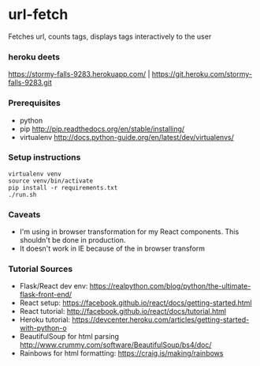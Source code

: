 # url-fetch

Fetches url, counts tags, displays tags interactively to the user

### heroku deets

https://stormy-falls-9283.herokuapp.com/ | https://git.heroku.com/stormy-falls-9283.git

### Prerequisites

* python
* pip http://pip.readthedocs.org/en/stable/installing/
* virtualenv http://docs.python-guide.org/en/latest/dev/virtualenvs/

### Setup instructions
    
    virtualenv venv
    source venv/bin/activate
    pip install -r requirements.txt
    ./run.sh

### Caveats

* I'm using in browser transformation for my React components. This shouldn't be done in production.  
* It doesn't work in IE because of the in browser transform

### Tutorial Sources

* Flask/React dev env: https://realpython.com/blog/python/the-ultimate-flask-front-end/  
* React setup: https://facebook.github.io/react/docs/getting-started.html  
* React tutorial: http://facebook.github.io/react/docs/tutorial.html  
* Heroku tutorial: https://devcenter.heroku.com/articles/getting-started-with-python-o  
* BeautifulSoup for html parsing http://www.crummy.com/software/BeautifulSoup/bs4/doc/
* Rainbows for html formatting: https://craig.is/making/rainbows  
